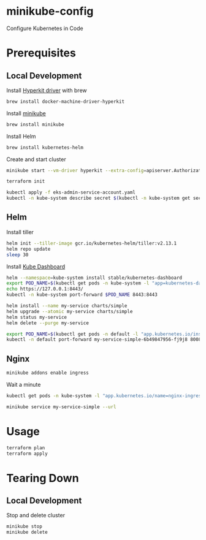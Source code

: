 # minikube-config
Configure Kubernetes in Code

# Prerequisites
## Local Development
Install [Hyperkit driver](https://github.com/kubernetes/minikube/blob/master/docs/drivers.md#hyperkit-driver) with brew
```bash
brew install docker-machine-driver-hyperkit
```

Install [minikube](https://github.com/kubernetes/minikube)
```bash
brew install minikube
```

Install Helm
```bash
brew install kubernetes-helm
```

Create and start cluster
```bash
minikube start --vm-driver hyperkit --extra-config=apiserver.Authorization.Mode=RBAC
```

```bash
terraform init
```

```bash
kubectl apply -f eks-admin-service-account.yaml
kubectl -n kube-system describe secret $(kubectl -n kube-system get secret | grep eks-admin | awk '{print $1}')
```

## Helm
Install tiller
```bash
helm init --tiller-image gcr.io/kubernetes-helm/tiller:v2.13.1
helm repo update
sleep 30
```

Install [Kube Dashboard](https://docs.aws.amazon.com/eks/latest/userguide/dashboard-tutorial.html)
```bash
helm --namespace=kube-system install stable/kubernetes-dashboard
export POD_NAME=$(kubectl get pods -n kube-system -l "app=kubernetes-dashboard,release=k8s-dashboard" -o jsonpath="{.items[0].metadata.name}")
echo https://127.0.0.1:8443/
kubectl -n kube-system port-forward $POD_NAME 8443:8443
```

```bash
helm install --name my-service charts/simple
helm upgrade --atomic my-service charts/simple
helm status my-service
helm delete --purge my-service
```

```bash
export POD_NAME=$(kubectl get pods -n default -l "app.kubernetes.io/instance=my-service" -o jsonpath="{.items[0].metadata.name}")
kubectl -n default port-forward my-service-simple-6b49847956-fj9j8 8008:80
```

## Nginx

```bash
minikube addons enable ingress
```
Wait a minute
```bash
kubectl get pods -n kube-system -l "app.kubernetes.io/name=nginx-ingress-controller"
```

```bash
minikube service my-service-simple --url
```

# Usage

```bash
terraform plan
terraform apply
```

# Tearing Down
## Local Development

Stop and delete cluster
```bash
minikube stop
minikube delete
```